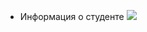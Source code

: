 * Информация о студенте 
![](https://m.vk.com/sophie_solaire?z=photo145659602_456239432%2Falbum145659602_0%2Frev)
